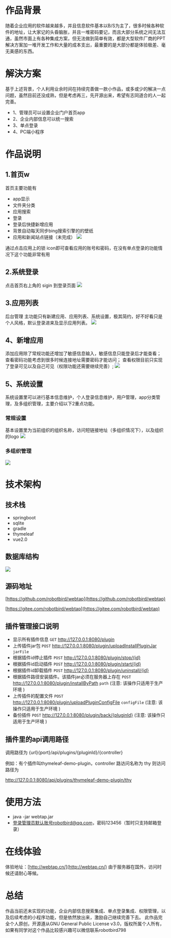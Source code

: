 # 作品背景
随着企业应用的软件越来越多，并且信息软件基本以B/S为主了，很多时候各种软件的地址，让大家记的头昏脑胀，并且一堆密码要记，而且大部分系统之间无法互通，虽然市面上有各种集成方案，但无法做到简单有效，都是大型软件厂商的PPT解决方案加一堆开发工作和大量的成本支出，最重要的是大部分都是体验极差、毫无美感的东西。

# 解決方案
基于上述背景，个人利用业余时间在持续完善做一款小作品，或多或少的解决一点问题，虽然目前还没成熟，但是考虑再三，先开源出来，希望有志同道合的人一起完善。
- 1、管理员可以设置企业门户首页app
- 2、企业内部信息可以统一搜索
- 3、单点登录
- 4、PC端小程序

# 作品说明

## 1.首页w
首页主要功能有
- app显示
- 文件夹分类
- 应用搜索
- 登录
- 登录后快捷新增应用
- 背景自动每天同步bing搜索引擎的的壁纸
- 应用和新闻站点链接（未完成）
![](https://img2020.cnblogs.com/blog/94489/202006/94489-20200607201330675-53353685.png)

通过点击应用上的锁 icon即可查看应用的账号和密码，在没有单点登录的功能情况下这个功能非常有用

## 2.系统登录
点击首页右上角的 sigin 到登录页面
![](https://img2020.cnblogs.com/blog/94489/202006/94489-20200607202415043-85943182.png)

## 3.应用列表
后台管理 主功能只有新建应用、应用列表、系统设置，极其简约，好不好看只是个人风格，默认登录进来及显示应用列表。
![](https://img2020.cnblogs.com/blog/94489/202006/94489-20200607202716687-1082275699.png)

## 4、新增应用
添加应用除了常规功能还增加了敏感信息输入，敏感信息只能登录后才能查看；
查看密码功能考虑到很多时候连接地址需要密码才能访问；
查看权限目前只实现了登录可见以及自己可见（权限功能还需要继续完善）;
![](https://img2020.cnblogs.com/blog/94489/202006/94489-20200607215453153-662911775.png)

## 5、系统设置
系统设置里可以进行基本信息维护，个人登录信息维护，用户管理，app分类管理，及多组织管理，主要介绍以下2重点功能。
###  常规设置
基本设置里为当前组织的组织名称，访问短链接地址（多组织情况下），以及组织的logo
![](https://img2020.cnblogs.com/blog/94489/202006/94489-20200607220102561-634355277.png)
### 多组织管理
![](https://img2020.cnblogs.com/blog/94489/202006/94489-20200607220401705-1814288210.png)

# 技术架构
## 技术栈
- springboot
- sqlite
- gradle
- thymeleaf
- vue2.0


## 数据库结构
![](https://img2020.cnblogs.com/blog/94489/202006/94489-20200607221139147-1353123121.png)

## 源码地址
[https://github.com/robotbird/webtap](https://github.com/robotbird/webtap)

[https://gitee.com/robotbird/webtap](https://gitee.com/robotbird/webtap)

## 插件管理接口说明

- 显示所有插件信息 `GET`  http://127.0.0.1:8080/plugin
- 上传插件jar包 `POST` http://127.0.0.1:8080/plugin/uploadInstallPluginJar `jarFile`
- 根据插件id停止插件 `POST` http://127.0.0.1:8080/plugin/stop/{id}
- 根据插件id启动插件 `POST` http://127.0.0.1:8080/plugin/start/{id}
- 根据插件id卸载插件 `POST`  http://127.0.0.1:8080/plugin/uninstall/{id}
- 根据插件路径安装插件。该插件jar必须在服务器上存在 `POST`  http://127.0.0.1:8080/plugin/installByPath `path` (注意: 该操作只适用于生产环境 )
- 上传插件的配置文件 `POST`  http://127.0.0.1:8080/plugin/uploadPluginConfigFile `configFile` (注意: 该操作只适用于生产环境 )
- 备份插件  `POST`  http://127.0.0.1:8080/plugin/back/{pluginId}   (注意: 该操作只适用于生产环境 )

## 插件里的api调用路径

调用路径为 {url}{port}/api/plugins/{pluginId}/{controller}

例如：有个插件叫thymeleaf-demo-plugin，controller 路访问名称为 thy 则访问路径为

http://127.0.0.1:8080/api/plugins/thymeleaf-demo-plugin/thy
# 使用方法
- java -jar webtap.jar 
- 登录管理员默认账号robotbird@qq.com，密码123456（暂时只支持邮箱登录）

# 在线体验
体验地址：[http://webtap.cn/](http://webtap.cn/)
由于服务器在国外，访问时候还请耐心等候。

# 总结
作品当前还未实现的功能，企业内部信息搜索集成、单点登录集成、权限管理，以及后续考虑的小程序功能，但是依然放出来，激励自己继续完善下去。
此作品完全个人原创，开源遵从GNU General Public License v3.0，版权所属个人所有，如果有同学对这个作品比较感兴趣可以微信联系robotbird798
